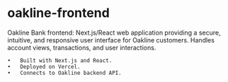# oakline-frontend
Oakline Bank frontend: Next.js/React web application providing a secure, intuitive, and responsive user interface for Oakline customers. Handles account views, transactions, and user interactions.

	•	Built with Next.js and React.
	•	Deployed on Vercel.
	•	Connects to Oakline backend API.

